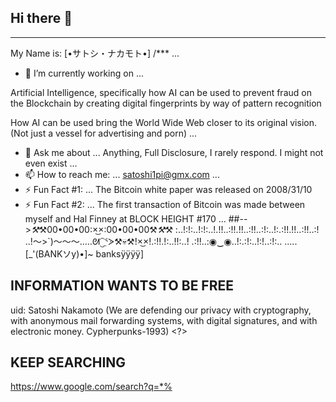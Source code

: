 ## Hi there 👋


***
My Name is:
[•サトシ・ナカモト•]
/***
...

- 🔭 I’m currently working on ...

Artificial Intelligence, specifically how AI can be used to prevent fraud on the Blockchain by creating digital fingerprints by way of pattern recognition

How AI can be used bring the World Wide Web closer to its original vision.  (Not just a vessel for advertising and porn)
...
- 💬 Ask me about ...
Anything, Full Disclosure, I rarely respond. I might not even exist 
...
- 📫 How to reach me: ...
satoshi1pi@gmx.com
...
- ⚡ Fun Fact #1: ...
The Bitcoin white paper was released on 2008/31/10
- ⚡ Fun Fact #2: ...
The first transaction of Bitcoin was made between myself and Hal Finney at
BLOCK HEIGHT #170 
...
  ##-->*⚒*⚒00•00•00:×͜×:00•00•00⚒*⚒*⚒
:..!:!:..!:!:..!.!!..:!!.!!..:!!..:!:..!:.:!!.!!..:!!..:!
..!～⁠>⁠`⁠)⁠～⁠～⁠～..…⁠ᘛ⁠⁐̤⁠ᕐ⁠ᐷ⚒️💀⚒️!×͜×!.:!!.!:..!!:..! .:!!..:◉⁠‿⁠◉..!:.:!:..!:!..:!:.. .....[_'(BANKソy)•]~ banksÿÿÿÿ]

## INFORMATION WANTS TO BE FREE
uid: Satoshi Nakamoto 
(We are defending our privacy with cryptography, with anonymous mail forwarding systems, with digital signatures, and with electronic money. Cypherpunks-1993) <?>

## KEEP SEARCHING 
https://www.google.com/search?q=*%
